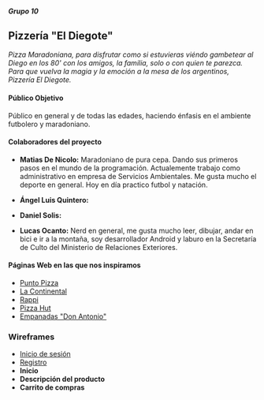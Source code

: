 #####  Grupo 10 
## Pizzería "El Diegote"

*Pizza Maradoniana, para disfrutar como si estuvieras viéndo gambetear al Diego en los 80' con los amigos, la familia, solo o con quien te parezca. Para que vuelva la magia y la emoción a la mesa de los argentinos, Pizzería El Diegote.*

#### Público Objetivo

Público en general y de todas las edades, haciendo énfasis en el ambiente futbolero y maradoniano.

#### Colaboradores del proyecto 

* **Matias De Nicolo:** Maradoniano de pura cepa. Dando sus primeros pasos en el mundo de la programación. Actualemente trabajo como administrativo en empresa de Servicios Ambientales. Me gusta mucho el deporte en general. Hoy en día practico futbol y natación.  

* **Ángel Luis Quintero:**

* **Daniel Solis:**

* **Lucas Ocanto:** Nerd en general, me gusta mucho leer, dibujar, andar en bici e ir a la montaña, soy desarrollador Android y laburo en la Secretaría de Culto del Ministerio de Relaciones Exteriores.

#### Páginas Web en las que nos inspiramos 

* [Punto Pizza](https://www.puntopizza.com.ar/)
* [La Continental](https://www.lacontinental.com/)
* [Rappi](https://www.rappi.com.ar/)
* [Pizza Hut](https://www.pizzahut.es/)
* [Empanadas "Don Antonio"](https://www.empanadasdonantonio.com/)


### Wireframes 

* [Inicio de sesión](https://ibb.co/2MRwkmj)
* [Registro](https://ibb.co/PrWZWgq)
* **Inicio**
* **Descripción del producto**
* **Carrito de compras**
 